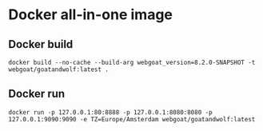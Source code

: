 # Docker all-in-one image

## Docker build

```shell
docker build --no-cache --build-arg webgoat_version=8.2.0-SNAPSHOT -t webgoat/goatandwolf:latest .
```
	
## Docker run

```shell
docker run -p 127.0.0.1:80:8888 -p 127.0.0.1:8080:8080 -p 127.0.0.1:9090:9090 -e TZ=Europe/Amsterdam webgoat/goatandwolf:latest
```
